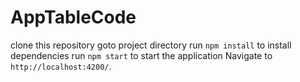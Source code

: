 # AppTableCode
clone this repository
goto project directory
run ``npm install`` to install dependencies
run ``npm start`` to start the application
Navigate to `http://localhost:4200/`.
